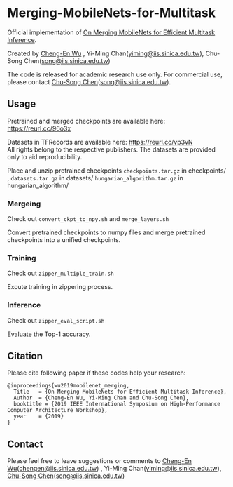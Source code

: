# Merging-MobileNets-for-Multitask

Official implementation of [On Merging MobileNets for Efficient Multitask Inference](https://docs.wixstatic.com/ugd/42e7ad_1e56b18cd2f04c198550ceafee3b7685.pdf).

Created by [Cheng-En Wu](https://github.com/CEWu) , Yi-Ming Chan(yiming@iis.sinica.edu.tw), Chu-Song Chen(song@iis.sinica.edu.tw)

The code is released for academic research use only. For commercial use, please contact [Chu-Song Chen](https://www.iis.sinica.edu.tw/pages/song/)(song@iis.sinica.edu.tw).

## Usage

Pretrained and merged checkpoints are available here: https://reurl.cc/96o3x


Datasets in TFRecords are available here: https://reurl.cc/vp3vN   
  All rights belong to the respective publishers. The datasets are provided only to aid reproducibility.

Place and unzip pretrained checkpoints `checkpoints.tar.gz` in checkpoints/ , 
      `datasets.tar.gz` in datasets/ `hungarian_algorithm.tar.gz` in hungarian_algorithm/
### Mergeing
Check out `convert_ckpt_to_npy.sh` and `merge_layers.sh`

Convert pretrained checkpoints to numpy files and merge pretrained checkpoints into a unified checkpoints. 
### Training
Check out `zipper_multiple_train.sh`

Excute training in zippering process.
### Inference
Check out `zipper_eval_script.sh`

Evaluate the Top-1 accuracy.

## Citation
Please cite following paper if these codes help your research:

    @inproceedings{wu2019mobilenet_merging,
      Title   = {On Merging MobileNets for Efficient Multitask Inference},
      Author  = {Cheng-En Wu, Yi-Ming Chan and Chu-Song Chen}, 
      booktitle = {2019 IEEE International Symposium on High-Performance Computer Architecture Workshop},
      year    = {2019}
    }
     
    
## Contact
Please feel free to leave suggestions or comments to [Cheng-En Wu](https://github.com/CEWu)(chengen@iis.sinica.edu.tw) , Yi-Ming Chan(yiming@iis.sinica.edu.tw), [Chu-Song Chen](https://www.iis.sinica.edu.tw/pages/song/)(song@iis.sinica.edu.tw)

